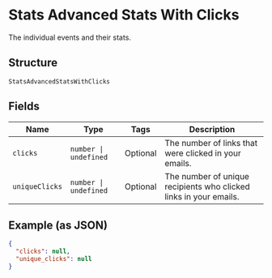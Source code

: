 
# Stats Advanced Stats With Clicks

The individual events and their stats.

## Structure

`StatsAdvancedStatsWithClicks`

## Fields

| Name | Type | Tags | Description |
|  --- | --- | --- | --- |
| `clicks` | `number \| undefined` | Optional | The number of links that were clicked in your emails. |
| `uniqueClicks` | `number \| undefined` | Optional | The number of unique recipients who clicked links in your emails. |

## Example (as JSON)

```json
{
  "clicks": null,
  "unique_clicks": null
}
```

